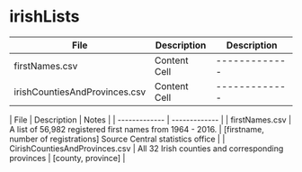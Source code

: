 # irishLists


| File  | Description | Description |
| ------------- | ------------- | ------------- |
| firstNames.csv  | Content Cell  | ------------- |
| irishCountiesAndProvinces.csv  | Content Cell  | ------------- |


| File  | Description | Notes |
| ------------- | ------------- |
| firstNames.csv  | A list of 56,982 registered first names from 1964 - 2016. | [firstname, number of registrations] Source Central statistics office  |
| CirishCountiesAndProvinces.csv  |  All 32 Irish counties and corresponding provinces | [county, province] |

